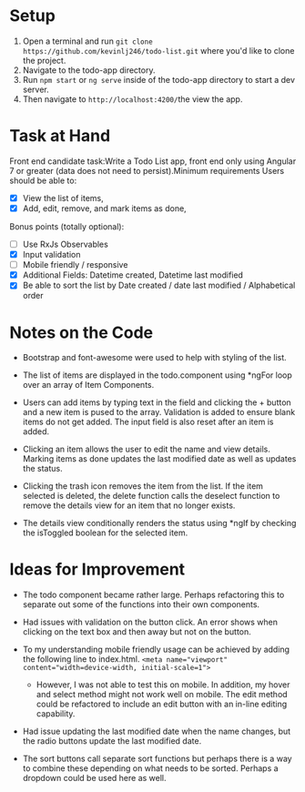 # Setup
1. Open a terminal and run `git clone https://github.com/kevinlj246/todo-list.git` where you'd like to clone the project.
2. Navigate to the todo-app directory.
3. Run `npm start` or `ng serve` inside of the todo-app directory to start a dev server.
4. Then navigate to `http://localhost:4200/`the view the app.


# Task at Hand
Front end candidate task:Write a Todo List app, front end only using Angular 7 or greater (data does not need to persist).Minimum requirements
Users should be able to:
- [x] View the list of items,
- [x] Add, edit, remove, and mark items as done,

Bonus points (totally optional):

- [ ] Use RxJs Observables
- [x] Input validation
- [ ] Mobile friendly / responsive
- [x] Additional Fields: Datetime created, Datetime last modified
- [x] Be able to sort the list by Date created / date last modified / Alphabetical order

# Notes on the Code
* Bootstrap and font-awesome were used to help with styling of the list.
* The list of items are displayed in the todo.component using *ngFor loop over an array of Item Components.

* Users can add items by typing text in the field and clicking the + button and a new item is pused to the array. Validation is added to ensure blank items do not get added. The input field is also reset after an item is added.

* Clicking an item allows the user to edit the name and view details. Marking items as done updates the last modified date as well as updates the status.

* Clicking the trash icon removes the item from the list. If the item selected is deleted, the delete function calls the deselect function to remove the details view for an item that no longer exists.

* The details view conditionally renders the status using *ngIf by checking the isToggled boolean for the selected item. 


# Ideas for Improvement
* The todo component became rather large. Perhaps refactoring this to separate out some of the functions into their own components.

* Had issues with validation on the button click. An error shows when clicking on the text box and then away but not on the button.

* To my understanding mobile friendly usage can be achieved by adding the following line to index.html.
  `<meta name="viewport" content="width=device-width, initial-scale=1">`
    * However, I was not able to test this on mobile. In addition, my hover and select method might not work well on mobile. The edit method could be refactored to include an edit button with an in-line editing capability.

* Had issue updating the last modified date when the name changes, but the radio buttons update the last modified date.

* The sort buttons call separate sort functions but perhaps there is a way to combine these depending on what needs to be sorted. Perhaps a dropdown could be used here as well.


